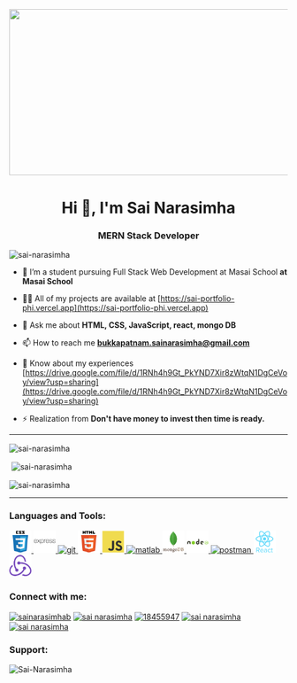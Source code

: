 
<div align="center">
  <img src="https://media.giphy.com/media/dWesBcTLavkZuG35MI/giphy.gif" width="600" height="300"/>
</div>

<h1 align="center">Hi 👋, I'm Sai Narasimha</h1>
<h3 align="center">MERN Stack Developer</h3>

<p align="left"> <img src="https://komarev.com/ghpvc/?username=sai-narasimha&label=Profile%20views&color=0e75b6&style=flat" alt="sai-narasimha" /> </p>

- 🌱 I’m a student pursuing Full Stack Web Development at Masai School **at Masai School**

- 👨‍💻 All of my projects are available at [https://sai-portfolio-phi.vercel.app](https://sai-portfolio-phi.vercel.app)

- 💬 Ask me about **HTML, CSS, JavaScript, react, mongo DB**

- 📫 How to reach me **bukkapatnam.sainarasimha@gmail.com**

- 📄 Know about my experiences [https://drive.google.com/file/d/1RNh4h9Gt_PkYND7Xir8zWtqN1DgCeVoy/view?usp=sharing](https://drive.google.com/file/d/1RNh4h9Gt_PkYND7Xir8zWtqN1DgCeVoy/view?usp=sharing)

- ⚡ Realization from  **Don't have money to invest then time is ready.**
<hr/>

<p><img align="center" src="https://github-readme-stats.vercel.app/api/top-langs?username=sai-narasimha&show_icons=true&locale=en&layout=compact" alt="sai-narasimha" /></p>
<p>&nbsp;<img align="center" src="https://github-readme-stats.vercel.app/api?username=sai-narasimha&show_icons=true&locale=en" alt="sai-narasimha" /></p>


<p><img align="center" src="https://github-readme-streak-stats.herokuapp.com/?user=sai-narasimha&" alt="sai-narasimha" /></p>

<hr/>
<h3 align="left">Languages and Tools:</h3>
<p align="left"> <a href="https://www.w3schools.com/css/" target="_blank" rel="noreferrer"> <img src="https://raw.githubusercontent.com/devicons/devicon/master/icons/css3/css3-original-wordmark.svg" alt="css3" width="40" height="40"/> </a> <a href="https://expressjs.com" target="_blank" rel="noreferrer"> <img src="https://raw.githubusercontent.com/devicons/devicon/master/icons/express/express-original-wordmark.svg" alt="express" width="40" height="40"/> </a> <a href="https://git-scm.com/" target="_blank" rel="noreferrer"> <img src="https://www.vectorlogo.zone/logos/git-scm/git-scm-icon.svg" alt="git" width="40" height="40"/> </a> <a href="https://www.w3.org/html/" target="_blank" rel="noreferrer"> <img src="https://raw.githubusercontent.com/devicons/devicon/master/icons/html5/html5-original-wordmark.svg" alt="html5" width="40" height="40"/> </a> <a href="https://developer.mozilla.org/en-US/docs/Web/JavaScript" target="_blank" rel="noreferrer"> <img src="https://raw.githubusercontent.com/devicons/devicon/master/icons/javascript/javascript-original.svg" alt="javascript" width="40" height="40"/> </a> <a href="https://www.mathworks.com/" target="_blank" rel="noreferrer"> <img src="https://upload.wikimedia.org/wikipedia/commons/2/21/Matlab_Logo.png" alt="matlab" width="40" height="40"/> </a> <a href="https://www.mongodb.com/" target="_blank" rel="noreferrer"> <img src="https://raw.githubusercontent.com/devicons/devicon/master/icons/mongodb/mongodb-original-wordmark.svg" alt="mongodb" width="40" height="40"/> </a> <a href="https://nodejs.org" target="_blank" rel="noreferrer"> <img src="https://raw.githubusercontent.com/devicons/devicon/master/icons/nodejs/nodejs-original-wordmark.svg" alt="nodejs" width="40" height="40"/> </a> <a href="https://postman.com" target="_blank" rel="noreferrer"> <img src="https://www.vectorlogo.zone/logos/getpostman/getpostman-icon.svg" alt="postman" width="40" height="40"/> </a> <a href="https://reactjs.org/" target="_blank" rel="noreferrer"> <img src="https://raw.githubusercontent.com/devicons/devicon/master/icons/react/react-original-wordmark.svg" alt="react" width="40" height="40"/> </a> <a href="https://redux.js.org" target="_blank" rel="noreferrer"> <img src="https://raw.githubusercontent.com/devicons/devicon/master/icons/redux/redux-original.svg" alt="redux" width="40" height="40"/> </a> </p>

<h3 align="left">Connect with me:</h3>
<p align="left">
<a href="https://twitter.com/sainarasimhab" target="blank"><img align="center" src="https://raw.githubusercontent.com/rahuldkjain/github-profile-readme-generator/master/src/images/icons/Social/twitter.svg" alt="sainarasimhab" height="30" width="40" /></a>
<a href="https://linkedin.com/in/sai narasimha" target="blank"><img align="center" src="https://raw.githubusercontent.com/rahuldkjain/github-profile-readme-generator/master/src/images/icons/Social/linked-in-alt.svg" alt="sai narasimha" height="30" width="40" /></a>
<a href="https://stackoverflow.com/users/18455947" target="blank"><img align="center" src="https://raw.githubusercontent.com/rahuldkjain/github-profile-readme-generator/master/src/images/icons/Social/stack-overflow.svg" alt="18455947" height="30" width="40" /></a>
<a href="https://fb.com/sai narasimha" target="blank"><img align="center" src="https://raw.githubusercontent.com/rahuldkjain/github-profile-readme-generator/master/src/images/icons/Social/facebook.svg" alt="sai narasimha" height="30" width="40" /></a>
<a href="https://www.hackerrank.com/sai narasimha" target="blank"><img align="center" src="https://raw.githubusercontent.com/rahuldkjain/github-profile-readme-generator/master/src/images/icons/Social/hackerrank.svg" alt="sai narasimha" height="30" width="40" /></a>
</p>

<h3 align="left">Support:</h3>
<p><a href="https://www.buymeacoffee.com/Sai-Narasimha"> <img align="left" src="https://cdn.buymeacoffee.com/buttons/v2/default-yellow.png" height="50" width="210" alt="Sai-Narasimha" /></a></p><br><br>


